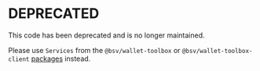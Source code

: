 # DEPRECATED

This code has been deprecated and is no longer maintained.

Please use `Services` from the `@bsv/wallet-toolbox` or `@bsv/wallet-toolbox-client` [packages](https://github.com/bitcoin-sv/wallet-toolbox) instead.
